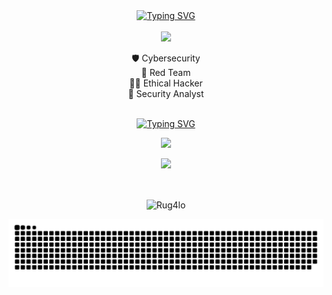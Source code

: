 <div identificación="encabezado" align="center">
    <a href="https://git.io/typing-svg"><img src="https://readme-typing-svg.herokuapp.com?font=Fira+Code&weight=700&size=25&pause=1000000000&color=14a8c2&center=true&vCenter=true&width=435&lines=Welcome+to+my+github" alt="Typing SVG" /></a>
</div >
<br>

<div identificación="centro" align="center">
    <a href="https://git.io/typing-svg"><div align="center" identificación="centro"><img src="https://readme-typing-svg.herokuapp.com?font=Fira+Code&weight=700&size=25&pause=100000000&color=adabab&center=true&vCenter=true&width=435&lines=%3C+About+me+%3E" /></div></a>
</div>
<p align="center">🛡️ Cybersecurity<br>🔴 Red Team<br>👨‍💻 Ethical Hacker<br>🔎 Security Analyst</p>

<br>

<div identificación="centro" align="center">
    <a href="https://git.io/typing-svg"><img src="https://readme-typing-svg.herokuapp.com?font=Fira+Code&weight=700&size=25&pause=10000000&color=adabab&center=true&vCenter=true&width=435&lines=%3C+My+Mastered+Skils+%3E" alt="Typing SVG" /></a>
</div>
<p align="center">
  <a href="https://skillicons.dev">
    <img src="https://skillicons.dev/icons?i=bash,docker,github,js,linux,kubernetes,php,powershell" />
  </a>
</p>
<p align="center">
  <a href="https://skillicons.dev">
    <img src="https://skillicons.dev/icons?i=postgres,mysql,mongodb,py,vim,vscode,latex,nginx,wordpress,c" />
  </a>
</p><br>

<p align="center"><img align="center" src="https://github-readme-stats.vercel.app/api/top-langs?username=Rug4lo&show_icons=true&locale=en&layout=compact&theme=github_dark" alt="Rug4lo" /></p>

<p align="center"><img src="https://raw.githubusercontent.com/platane/snk/output/github-contribution-grid-snake-dark.svg" alt="Snake animation" /></p>
<!--<img src="https://media.giphy.com/media/IcJ6n6VJNjRNS/giphy.gif" width="200"/>gato-->
